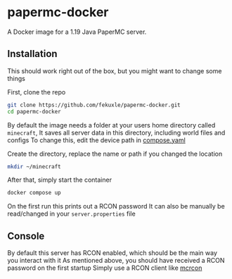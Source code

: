 # papermc-docker

A Docker image for a 1.19 Java PaperMC server.

## Installation

This should work right out of the box, but you might want to change some things

First, clone the repo  

```sh
git clone https://github.com/fekuxle/papermc-docker.git
cd papermc-docker
```

By default the image needs a folder at your users home directory called `minecraft`,
It saves all server data in this directory, including world files and configs
To change this, edit the device path in [compose.yaml](compose.yaml)

Create the directory, replace the name or path if you changed the location

```sh
mkdir ~/minecraft
```

After that, simply start the container

```sh
docker compose up
```

On the first run this prints out a RCON password
It can also be manually be read/changed in your `server.properties` file 

## Console

By default this server has RCON enabled, which should be the main way you interact with it
As mentioned above, you should have received a RCON password on the first startup
Simply use a RCON client like [mcrcon](https://github.com/Tiiffi/mcrcon)